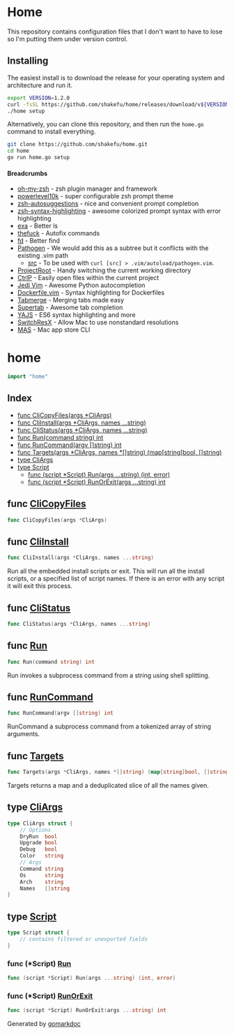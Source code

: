 # Home

This repository contains configuration files that I don't want to have to lose
so I'm putting them under version control.

## Installing

The easiest install is to download the release for your operating system
and architecture and run it.

```bash
export VERSION=1.2.0
curl -fsSL https://github.com/shakefu/home/releases/download/v${VERSION}/home-v${VERSION}-darwin-amd64.tar.gz | tar xz > home
./home setup
```

Alternatively, you can clone this repository, and then run the `home.go`
command to install everything.

```bash
git clone https://github.com/shakefu/home.git
cd home
go run home.go setup
```

#### Breadcrumbs

- [oh-my-zsh](https://ohmyz.sh/) - zsh plugin manager and framework
- [powerlevel10k](https://github.com/romkatv/powerlevel10k) - super
  configurable zsh prompt theme
- [zsh-autosuggestions](https://github.com/zsh-users/zsh-autosuggestions) -
  nice and convenient prompt completion
- [zsh-syntax-highlighting](https://github.com/zsh-users/zsh-syntax-highlighting) -
  awesome colorized prompt syntax with error highlighting
- [exa](https://the.exa.website/) - Better ls
- [thefuck](https://github.com/nvbn/thefuck) - Autofix commands
- [fd](https://github.com/sharkdp/fd) - Better find
- [Pathogen](https://github.com/tpope/vim-pathogen) - We would add this as a
  subtree but it conflicts with the existing .vim path
  - [src](https://raw.githubusercontent.com/tpope/vim-pathogen/master/autoload/pathogen.vim) -
    To be used with `curl [src] > .vim/autoload/pathogen.vim`.
- [ProjectRoot](https://github.com/dbakker/vim-projectroot) - Handy switching
  the current working directory
- [CtrlP](https://github.com/ctrlpvim/ctrlp.vim) - Easily open files within the
  current project
- [Jedi Vim](https://github.com/davidhalter/jedi-vim) - Awesome Python
  autocompletion
- [Dockerfile.vim](https://github.com/ekalinin/Dockerfile.vim) - Syntax
  highlighting for Dockerfiles
- [Tabmerge](https://github.com/vim-scripts/Tabmerge) - Merging tabs made easy
- [Supertab](https://github.com/ervandew/supertab) - Awesome tab completion
- [YAJS](https://github.com/othree/yajs.vim) - ES6 syntax highlighting and more
- [SwitchResX](https://www.madrau.com/) - Allow Mac to use nonstandard resolutions
- [MAS](https://github.com/mas-cli/mas) - Mac app store CLI

<!-- gomarkdoc:embed:start -->

<!-- Code generated by gomarkdoc. DO NOT EDIT -->

# home

```go
import "home"
```

## Index

- [func CliCopyFiles\(args \*CliArgs\)](<#CliCopyFiles>)
- [func CliInstall\(args \*CliArgs, names ...string\)](<#CliInstall>)
- [func CliStatus\(args \*CliArgs, names ...string\)](<#CliStatus>)
- [func Run\(command string\) int](<#Run>)
- [func RunCommand\(argv \[\]string\) int](<#RunCommand>)
- [func Targets\(args \*CliArgs, names \*\[\]string\) \(map\[string\]bool, \[\]string\)](<#Targets>)
- [type CliArgs](<#CliArgs>)
- [type Script](<#Script>)
  - [func \(script \*Script\) Run\(args ...string\) \(int, error\)](<#Script.Run>)
  - [func \(script \*Script\) RunOrExit\(args ...string\) int](<#Script.RunOrExit>)


<a name="CliCopyFiles"></a>
## func [CliCopyFiles](<https://github.com/shakefu/home/blob/main/home.go#L254>)

```go
func CliCopyFiles(args *CliArgs)
```



<a name="CliInstall"></a>
## func [CliInstall](<https://github.com/shakefu/home/blob/main/home.go#L176>)

```go
func CliInstall(args *CliArgs, names ...string)
```

Run all the embedded install scripts or exit. This will run all the install scripts, or a specified list of script names. If there is an error with any script it will exit this process.

<a name="CliStatus"></a>
## func [CliStatus](<https://github.com/shakefu/home/blob/main/home.go#L327>)

```go
func CliStatus(args *CliArgs, names ...string)
```



<a name="Run"></a>
## func [Run](<https://github.com/shakefu/home/blob/main/home.go#L392>)

```go
func Run(command string) int
```

Run invokes a subprocess command from a string using shell splitting.

<a name="RunCommand"></a>
## func [RunCommand](<https://github.com/shakefu/home/blob/main/home.go#L401>)

```go
func RunCommand(argv []string) int
```

RunCommand a subprocess command from a tokenized array of string arguments.

<a name="Targets"></a>
## func [Targets](<https://github.com/shakefu/home/blob/main/home.go#L334>)

```go
func Targets(args *CliArgs, names *[]string) (map[string]bool, []string)
```

Targets returns a map and a deduplicated slice of all the names given.

<a name="CliArgs"></a>
## type [CliArgs](<https://github.com/shakefu/home/blob/main/home.go#L37-L48>)



```go
type CliArgs struct {
    // Options
    DryRun  bool
    Upgrade bool
    Debug   bool
    Color   string
    // Args
    Command string
    Os      string
    Arch    string
    Names   []string
}
```

<a name="Script"></a>
## type [Script](<https://github.com/shakefu/home/blob/main/home.go#L433-L436>)



```go
type Script struct {
    // contains filtered or unexported fields
}
```

<a name="Script.Run"></a>
### func \(\*Script\) [Run](<https://github.com/shakefu/home/blob/main/home.go#L454>)

```go
func (script *Script) Run(args ...string) (int, error)
```



<a name="Script.RunOrExit"></a>
### func \(\*Script\) [RunOrExit](<https://github.com/shakefu/home/blob/main/home.go#L438>)

```go
func (script *Script) RunOrExit(args ...string) int
```



Generated by [gomarkdoc](<https://github.com/princjef/gomarkdoc>)


<!-- gomarkdoc:embed:end -->
